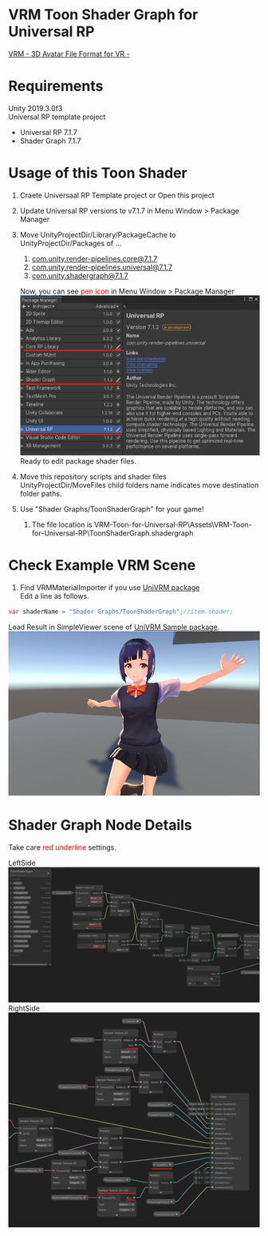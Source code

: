 # VRM Toon Shader Graph for Universal RP

[VRM - 3D Avatar File Format for VR -](https://vrm.dev/en/)

# Requirements
Unity 2019.3.0f3  
Universal RP template project  
 - Universal RP 7.1.7
 - Shader Graph 7.1.7

# Usage of this Toon Shader  
1. Craete Universaal RP Template project or Open this project
1. Update Universal RP versions to v7.1.7 in Menu Window > Package Manager
1. Move UnityProjectDir/Library/PackageCache to UnityProjectDir/Packages of ...  
    1. com.unity.render-pipelines.core@7.1.7
    1. com.unity.render-pipelines.universal@7.1.7
    1. com.unity.shadergraph@7.1.7  

    Now, you can see <font color="Red">pen icon</font> in Menu Window > Package Manager  
    ![packageManager](README/PackageManager2019-10-13120125.png)  
    Ready to edit package shader files.

1. Move this repository scripts and shader files  
    UnityProjectDir/MoveFiles child folders name indicates move destination folder paths.

1. Use "Shader Graphs/ToonShaderGraph" for your game!
    1. The file location is VRM-Toon-for-Universal-RP\Assets\VRM-Toon-for-Universal-RP\ToonShaderGraph.shadergraph

# Check Example VRM Scene

1. Find VRMMaterialImporter if you use [UniVRM package](https://github.com/vrm-c/UniVRM)  
    Edit a line as follows.
 ```cs
 var shaderName = "Shader Graphs/ToonShaderGraph";//item.shader;
 ```
Load Result in SimpleViewer scene of [UniVRM Sample package](https://github.com/vrm-c/UniVRM).    
![warabeda](README/ShaderResult-2019-10-13134347.png)

# Shader Graph Node Details
Take care <font color="Red">red underline</font> settings.

LeftSide  
![leftGraph](README/ShaderGraph1_2019-10-13135511.png)
RightSide  
![RightGraph](README/ShaderGraph_2019-10-13135712.png)
